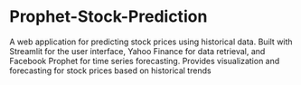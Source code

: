 # Prophet-Stock-Prediction
A web application for predicting stock prices using historical data. Built with Streamlit for the user interface, Yahoo Finance for data retrieval, and Facebook Prophet for time series forecasting.  Provides visualization and forecasting for stock prices based on historical trends
